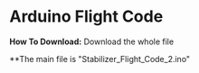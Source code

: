 # Arduino Flight Code

**How To Download:**
  Download the whole file
  
**The main file is "Stabilizer_Flight_Code_2.ino"

